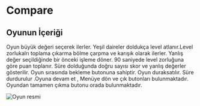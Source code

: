 # Compare

## Oyunun İçeriği
Oyun büyük değeri seçerek ilerler. Yeşil daireler doldukça level atlanır.Level zorlukalrı toplama çıkarma bölme çarpma ve karışık olarak ilerler.
Yanlış değer seçildiğinde bir önceki işleme döner. 90 saniyede level zorluğuna göre puan toplanır. 
Süre dolduğunda doğru sayısı skor ve yanlış değerler gösterilir.
Oyun sırasında bekleme butonuna sahiptir. Oyun duraksatılır. Süre durdurulur .Oyuna devam et , Menüye dön ve çık butonları bulunmaktadır.
Oyundan tamamen çıkma butonu orada bulunmaktadır.

![Oyun resmi](https://github.com/HilalKomerik/Compare/blob/master/Comparison%20Game/builds/Ana%20men%C3%BC.png)

